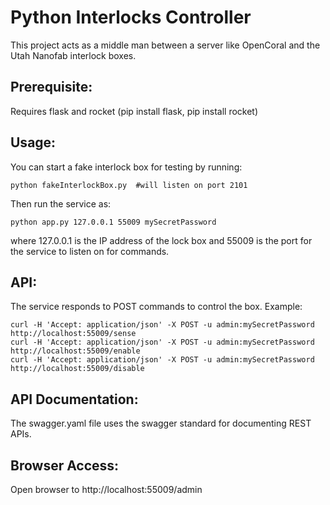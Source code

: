 Python Interlocks Controller
===

This project acts as a middle man between a server like OpenCoral and the Utah Nanofab
interlock boxes.

Prerequisite:
---
Requires flask and rocket (pip install flask, pip install rocket)

Usage:
---
You can start a fake interlock box for testing by running:

    python fakeInterlockBox.py  #will listen on port 2101

Then run the service as:

    python app.py 127.0.0.1 55009 mySecretPassword

where 127.0.0.1 is the IP address of the lock box and 55009 is the port for the service
to listen on for commands.


API:
---
The service responds to POST commands to control the box.  Example:

    curl -H 'Accept: application/json' -X POST -u admin:mySecretPassword http://localhost:55009/sense
    curl -H 'Accept: application/json' -X POST -u admin:mySecretPassword http://localhost:55009/enable
    curl -H 'Accept: application/json' -X POST -u admin:mySecretPassword http://localhost:55009/disable


API Documentation:
---
The swagger.yaml file uses the swagger standard for documenting REST APIs.


Browser Access:
---
Open browser to http://localhost:55009/admin


